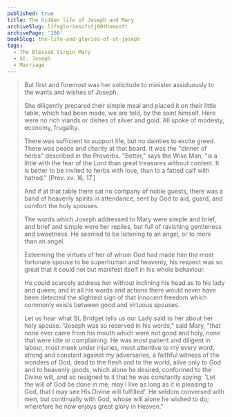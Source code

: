 ```yaml
---
published: true
title: The hidden life of Joseph and Mary
archiveSlug: lifegloriesofstj00thomuoft
archivePage: '156'
bookSlug: the-life-and-glories-of-st-joseph
tags:
  - The Blessed Virgin Mary
  - St. Joseph
  - Marriage
---
```


> But first and foremost was her solicitude to minister assiduously to the wants and wishes of Joseph.
>
> She diligently prepared their simple meal and placed it on their little table, which had been made, we are told, by the saint himself. Here were no rich viands or dishes of silver and gold. All spoke of modesty, economy, frugality.
>
> There was sufficient to support life, but no dainties to excite greed. There was peace and charity at that board. It was the "dinner of herbs" described in the Proverbs. "Better," says the Wise Man, "is a little with the fear of the Lord than great treasures without content. It is better to be invited to herbs with love, than to a fatted calf with hatred." [Prov. xv. 16, 17.]
>
> And if at that table there sat no company of noble guests, there was a band of heavenly spirits in attendance, sent by God to aid, guard, and comfort the holy spouses.
>
> The words which Joseph addressed to Mary were simple and brief, and brief and simple were her replies, but full of ravishing gentleness and sweetness. He seemed to be listening to an angel, or to more than an angel.
>
> Esteeming the virtues of her of whom God had made him the most fortunate spouse to be superhuman and heavenly, his respect was so great that it could not but manifest itself in his whole behaviour.
>
> He could scarcely address her without inclining his head as to his lady and queen; and in all his words and actions there would never have been detected the slightest sign of that innocent freedom which commonly exists between good and virtuous spouses.
>
> Let us hear what St. Bridget tells us our Lady said to her about her holy spouse. "Joseph was so reserved in his words," said Mary, "that none ever came from his mouth which were not good and holy, none that were idle or complaining. He was most patient and diligent in labour, most meek under injuries, most attentive to my every word, strong and constant against my adversaries, a faithful witness of the wonders of God, dead to the flesh and to the world, alive only to God and to heavenly goods, which alone he desired, conformed to the Divine will, and so resigned to it that he was constantly saying: 'Let the will of God be done in me; may I live as long as it is pleasing to God, that I may see His Divine will fulfilled'. He seldom conversed with men, but continually with God, whose will alone he wished to do; wherefore he now enjoys great glory in Heaven."
